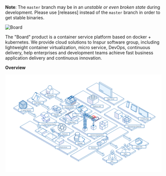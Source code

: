 
**Note**: The `master` branch may be in an *unstable or even broken state* during development.
Please use [releases] instead of the `master` branch in order to get stable binaries.

<img alt="Board" src="docs/img/board_logo.png">

The "Board" product is a container service platform based on docker + kubernetes. We provide cloud solutions to Inspur software group, including lightweight container virtualization, micro service, DevOps, continuous delivery, help enterprises and development teams achieve fast business application delivery and continuous innovation.

**Overview**

<img alt="Board Overview" src="docs/img/board_overview.png">
